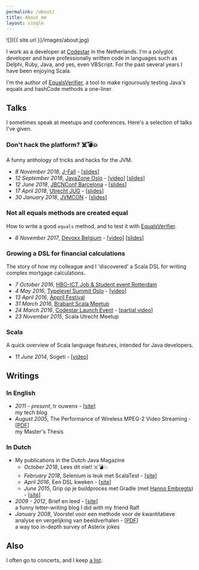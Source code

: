 ```yaml
---
permalink: /about/
title: About me
layout: single
---
```

![]({{ site.url }}/images/about.jpg)

I work as a developer at [Codestar](http://www.codestar.nl) in the Netherlands. I'm a polyglot developer and have professionally written code in languages such as Delphi, Ruby, Java, and yes, even VBScript. For the past several years I have been enjoying Scala.

I'm the author of [EqualsVerifier](http://jqno.nl/equalsverifier), a tool to make rigourously testing Java's equals and hashCode methods a one-liner.

## Talks

I sometimes speak at meetups and conferences. Here's a selection of talks I've given.

### Don't hack the platform? ☠️💣💥

A funny anthology of tricks and hacks for the JVM.

* _8 November 2018_, [J-Fall](https://jfall.nl/sessions/dont-hack-the-jvm/) - [[slides](http://jqno.nl/dont-hack-the-platform-talk/2018-11-08-jfall/)]
* _12 September 2018_, [JavaZone Oslo](https://2018.javazone.no/) - [[video](https://vimeo.com/289655964)] [[slides](http://jqno.nl/dont-hack-the-platform-talk/2018-09-12-javazone/)]
* _12 June 2018_, [JBCNConf Barcelona](http://www.jbcnconf.com/2018/infoSpeaker.html?ref=SmFuT3V3ZW5zamFuLm91d2Vuc0BnbWFpbC5jb20=) - [[slides](http://jqno.nl/dont-hack-the-platform-talk/2018-06-12-jbcnconf/)]
* _17 April 2018_, [Utrecht JUG](https://www.meetup.com/Utrecht-Java-User-Group/events/247737886/) - [[slides](http://jqno.nl/dont-hack-the-platform-talk/2018-04-14-utrecht-jug/)]
* _30 January 2018_, [JVMCON](https://jvmcon.com) - [[slides](http://jqno.nl/dont-hack-the-platform-talk/2018-01-30-jvmcon/)]

### Not all equals methods are created equal

How to write a good `equals` method, and to test it with [EqualsVerifier](http://jqno.nl/equalsverifier).

* _6 November 2017_, [Devoxx Belgium](https://devoxx.be/2017/) - [[video](https://www.youtube.com/watch?v=pNJ_O10XaoM)] [[slides](https://github.com/jqno/equalsverifier-talk/tree/2017-11-06-devoxx)]


### Growing a DSL for financial calculations

The story of how my colleague and I 'discovered' a Scala DSL for writing complex mortgage calculations.

* _7 October 2016_, [HBO-ICT Job & Student event Rotterdam](http://www.hboictjobevent.nl/)
* _4 May 2016_, [Typelevel Summit Oslo](https://typelevel.org/event/2016-05-summit-oslo/) - [[video](https://www.youtube.com/watch?v=w37mp3mbylw)]
* _13 April 2016_, [Appril Festival](http://appril.nl/)
* _31 March 2016_, [Brabant Scala Meetup](https://www.meetup.com/brabant-scala/events/228851052/?eventId=228851052)
* _24 March 2016_, [Codestar Launch Event](https://www.codestar.nl/#team/launchevent) - [[partial video](https://www.youtube.com/watch?v=gmCQS72yFTg)]
* _23 November 2015_, Scala Utrecht Meetup

### Scala

A quick overview of Scala language features, intended for Java developers.

* _11 June 2014_, Sogeti - [[video](https://www.youtube.com/watch?v=uksqLVk3l6M)]


## Writings

### In English

* _2011 - present_, tr ouwens - [[site](http://jqno.nl)]<br>
  my tech blog
* _August 2005_, The Performance of Wireless MPEG-2 Video Streaming - [[PDF](https://www.dropbox.com/s/idenxmsvblck2zd/thesis.pdf)]<br>
  my Master's Thesis

### In Dutch

* My publications in the Dutch Java Magazine
    * _October 2018_, Lees dit niet! ☠️💣💥
    * _February 2018_, Selenium is leuk met ScalaTest - [[site](https://nljug.org/java-magazine/selenium-is-leuk-met-scalatest/)]
    * _April 2016_, Een DSL kweken - [[site](https://nljug.org/java-magazine/een-dsl-kweken/)]
    * _June 2015_, Grip op je buildproces met Gradle (met [Hanno Embregts](https://twitter.com/hannotify)) - [[site](https://nljug.org/java-magazine/grip-op-je-buildproces-met-gradle/)]
* _2009 - 2012_, Brief en leed - [[site](http://jqno.nl/briefenleed)]<br>
  a funny letter-writing blog I did with my friend Ralf
* _January 2008_, Voorstel voor een methode voor de kwantitatieve analyse en vergelijking van beeldverhalen - [[PDF](https://www.dropbox.com/s/gdswss6fkm3hbv7/paper.pdf)]<br>
  a way too in-depth survey of Asterix jokes

## Also

I often go to concerts, and I keep [a list](http://jqno.nl/concerts).

